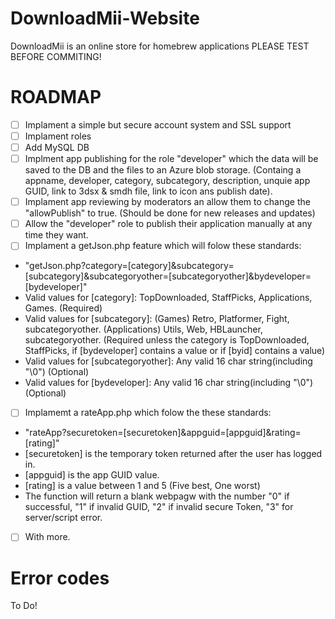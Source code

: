 DownloadMii-Website
===================

DownloadMii is an online store for homebrew applications
PLEASE TEST BEFORE COMMITING!

ROADMAP
========
- [ ] Implament a simple but secure account system and SSL support
- [ ] Implament roles
- [ ] Add MySQL DB
- [ ] Implment app publishing for the role "developer" which the data will be saved to the DB and the files to an Azure blob storage. (Containg a appname, developer, category, subcategory, description, unquie app GUID, link to 3dsx & smdh file, link to icon ans publish date).
- [ ] Implament app reviewing by moderators an allow them to change the "allowPublish" to true. (Should be done for new releases and updates)
- [ ] Allow the "developer" role to publish their application manually at any time they want.
- [ ] Implament a getJson.php feature which will folow these standards:
- "getJson.php?category=[category]&subcategory=[subcategory]&subcategoryother=[subcategoryother]&bydeveloper=[bydeveloper]"
- Valid values for [category]: TopDownloaded, StaffPicks,  Applications, Games. (Required)
- Valid values for [subcategory]: (Games) Retro, Platformer, Fight, subcategoryother. (Applications) Utils, Web, HBLauncher, subcategoryother. (Required unless the category is TopDownloaded, StaffPicks, if [bydeveloper] contains a value or if [byid] contains a value)
- Valid values for [subcategoryother]: Any valid 16 char string(including "\0") (Optional)
- Valid values for [bydeveloper]: Any valid 16 char string(including "\0") (Optional)
- [ ] Implamemt a rateApp.php which folow the these standards:
- "rateApp?securetoken=[securetoken]&appguid=[appguid]&rating=[rating]"
- [securetoken] is the temporary token returned after the user has logged in.
- [appguid] is the app GUID value.
- [rating] is a value between 1 and 5 (Five best, One worst)
- The function will return a blank webpagw with the number "0" if successful, "1" if invalid GUID, "2" if invalid secure Token, "3" for server/script error.
- [ ] With more.




Error codes
===========
To Do!
